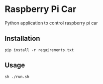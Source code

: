 # Raspberry Pi Car
Python application to control raspberry pi car

## Installation
`pip install -r requirements.txt`

## Usage
`sh ./run.sh`